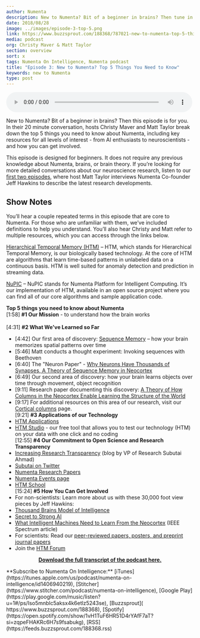 ```yaml
---
author: Numenta
description: New to Numenta? Bit of a beginner in brains? Then tune in to this 20 minute conversation with Numenta On Intelligence Podcast hosts Christy Maver and Matt Taylor. They break down the top 5 things you need to know about Numenta, including key resources to learn more and how you can get involved.
date: 2018/08/28
image: ../images/episode-3-top-5.png
link: https://www.buzzsprout.com/188368/787021-new-to-numenta-top-5-things-you-need-to-know
media: podcast
org: Christy Maver & Matt Taylor
section: overview
sort: x
tags: Numenta On Intelligence, Numenta podcast
title: "Episode 3: New to Numenta? Top 5 Things You Need to Know"
keywords: new to Numenta
type: post
---
```


<audio controls preload="metadata" style=" width:500px;"> <source src="https://www.buzzsprout.com/188368/787021-new-to-numenta-top-5-things-you-need-to-know" type="audio/mpeg">Your browser does not support the audio element. </audio>

New to Numenta? Bit of a beginner in brains? Then this episode is for you. In their 20 minute conversation, hosts Christy Maver and Matt Taylor break down the top 5 things you need to know about Numenta, including key resources for all levels of interest - from AI enthusiasts to neuroscientists - and how you can get involved.

This episode is designed for beginners. It does not require any previous knowledge about Numenta, brains, or brain theory. If you’re looking for more detailed conversations about our neuroscience research, listen to our [first two episodes](/resources/numenta-on-intelligence-podcast/episode-1-research-update-with-Jeff-Hawkins-part-1/), where host Matt Taylor interviews Numenta Co-founder Jeff Hawkins to describe the latest research developments.

## Show Notes

You’ll hear a couple repeated terms in this episode that are core to Numenta. For those who are unfamiliar with them, we’ve included definitions to help you understand. You’ll also hear Christy and Matt refer to multiple resources, which you can access through the links below.

[Hierarchical Temporal Memory (HTM)](/machine-intelligence-technology/) – HTM, which stands for Hierarchical Temporal Memory, is our biologically based technology. At the core of HTM are algorithms that learn time-based patterns in unlabeled data on a continuous basis. HTM is well suited for anomaly detection and prediction in streaming data.

[NuPIC](https://github.com/numenta/nupic) – NuPIC stands for Numenta Platform for Intelligent Computing. It’s our implementation of HTM, available in an open source project where you can find all of our core algorithms and sample application code.  

**Top 5 things you need to know about Numenta**
<br>[1:58] **#1 Our Mission** - to understand how the brain works</br>
<br>[4:31] **#2 What We've Learned so Far**</br>
* [4:42] Our first area of discovery: [Sequence Memory](/neuroscience-research/sequence-learning/) – how your brain memorizes spatial patterns over time
* [5:46] Matt conducts a thought experiment: Invoking sequences with Beethoven
*	[6:40] The "Neuron Paper" - [Why Neurons Have Thousands of Synapses, A Theory of Sequence Memory in Neocortex](/neuroscience-research/research-publications/papers/why-neurons-have-thousands-of-synapses-theory-of-sequence-memory-in-neocortex/)
* [6:49] Our second area of discovery: how your brain learns objects over time through movement, object recognition
* [9:11] Research paper documenting this discovery: [A Theory of How Columns in the Neocortex Enable Learning the Structure of the World](/neuroscience-research/research-publications/papers/a-theory-of-how-columns-in-the-neocortex-enable-learning-the-structure-of-the-world/)
* [9:17] For additional resources on this area of our research, visit our [Cortical columns](/neuroscience-research/cortical-columns/) page.
<br>[9:21] **#3 Applications of our Technology**</br>
* [HTM Applications](/machine-intelligence-technology/applications/)
* [HTM Studio](/machine-intelligence-technology/htm-studio/) - our free tool that allows you to test our technology (HTM) on your data with one click and no coding
<br>[12:55] **#4 Our Commitment to Open Science and Research Transparency**</br>
* [Increasing Research Transparency](/blog/2014/09/17/increasing-research-transparency/) (blog by VP of Research Subutai Ahmad)
*	[Subutai on Twitter](https://twitter.com/SubutaiAhmad)
*	[Numenta Research Papers](/neuroscience-research/research-publications/papers/a-theory-of-how-columns-in-the-neocortex-enable-learning-the-structure-of-the-world/)
*	[Numenta Events page](/company/events/)
*	[HTM School](https://numenta.org/htm-school/)
<br>[15:24] **#5 How You Can Get Involved**</br>
* For non-scientists: Learn more about us with these 30,000 foot view pieces by Jeff Hawkins:
* [Thousand Brains Model of Intelligence](/blog/2018/03/19/thousand-brains-model-of-intelligence/)
* [Secret to Strong AI](/blog/2017/11/14/secret-to-strong-ai/)
* [What Intelligent Machines Need to Learn From the Neocortex](https://spectrum.ieee.org/computing/software/what-intelligent-machines-need-to-learn-from-the-neocortex) (IEEE Spectrum article)
* For scientists: Read our [peer-reviewed papers, posters, and preprint journal papers](/neuroscience-research/research-publications)
* Join the [HTM Forum](https://discourse.numenta.org/)

<center>

**[Download the full transcript of the podcast here.](/assets/pdf/numenta-on-intelligence-podcast/NOI-Episode-3-Top-5-Things-You-Need-to-Know-About-Numenta-transcript.pdf)**

</center>
**Subscribe to Numenta On Intelligence:**  [iTunes](https://itunes.apple.com/us/podcast/numenta-on-intelligence/id1406940219), [Stitcher](https://www.stitcher.com/podcast/numenta-on-intelligence), [Google Play](https://play.google.com/music/listen?u=1#/ps/Iso5mnblc5aksx4k6etlz5243se), [Buzzsprout]( https://www.buzzsprout.com/188368),  [Spotify](https://open.spotify.com/show/1vH1TuF6HR51D4rYAfF7aT?si=zqpeFHAKRc6H7s9fsabukg), [RSS](https://feeds.buzzsprout.com/188368.rss)
